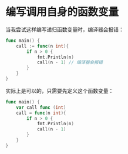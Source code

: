 # 编写调用自身的函数变量

当我尝试这样编写递归函数变量时，编译器会报错：

```go
func main() {
    call := func(n int){
        if n > 0 {
            fmt.Println(n)
            call(n - 1) // 编译器会报错
        }
    }
}
```

实际上是可以的，只需要先定义这个函数变量：

```go
func main() {
    var call func (int)
    call = func(n int){
        if n > 0 {
            fmt.Println(n)
            call(n - 1)
        }
    }
}
```